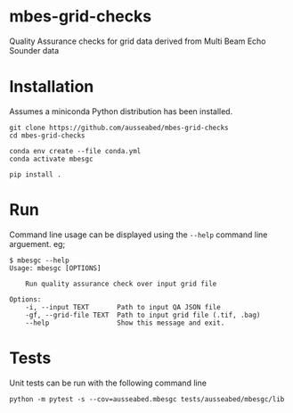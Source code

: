 # mbes-grid-checks
Quality Assurance checks for grid data derived from Multi Beam Echo Sounder data

# Installation

Assumes a miniconda Python distribution has been installed.

    git clone https://github.com/ausseabed/mbes-grid-checks
    cd mbes-grid-checks

    conda env create --file conda.yml
    conda activate mbesgc

    pip install .

# Run

Command line usage can be displayed using the `--help` command line arguement. eg;

    $ mbesgc --help
    Usage: mbesgc [OPTIONS]

        Run quality assurance check over input grid file

    Options:
        -i, --input TEXT       Path to input QA JSON file
        -gf, --grid-file TEXT  Path to input grid file (.tif, .bag)
        --help                 Show this message and exit.



# Tests

Unit tests can be run with the following command line

    python -m pytest -s --cov=ausseabed.mbesgc tests/ausseabed/mbesgc/lib
